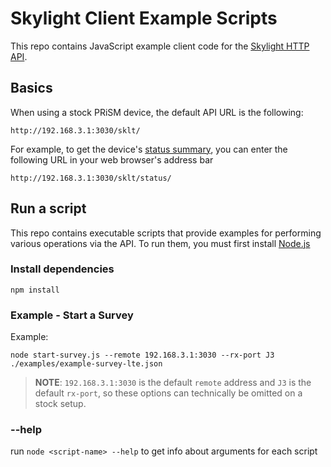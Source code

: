 # Skylight Client Example Scripts

This repo contains JavaScript example client code for the [Skylight HTTP API](https://api.epiq.solutions/skylight/v0.3.0/).

## Basics

When using a stock PRiSM device, the default API URL is the following:

```
http://192.168.3.1:3030/sklt/
```

For example, to get the device's [status summary](https://api.epiq.solutions/skylight/v0.3.0/#tag/Skylight/paths/~1status~1/get), you can enter the following URL in your web browser's address bar

```
http://192.168.3.1:3030/sklt/status/
```

## Run a script

This repo contains executable scripts that provide examples for performing various operations via the API. To run them, you must first install [Node.js](https://nodejs.org/)

### Install dependencies

```
npm install
```

### Example - Start a Survey

Example:

```
node start-survey.js --remote 192.168.3.1:3030 --rx-port J3 ./examples/example-survey-lte.json
```

> **NOTE**: `192.168.3.1:3030` is the default `remote` address and `J3` is the default `rx-port`, so these options can technically be omitted on a stock setup.

### --help

run `node <script-name> --help` to get info about arguments for each script
